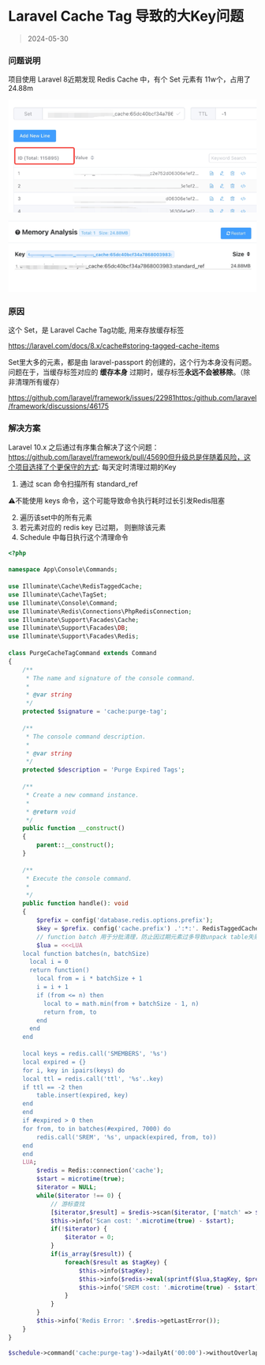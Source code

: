 # Laravel Cache Tag 导致的大Key问题

> 2024-05-30

### 问题说明

项目使用 Laravel 8近期发现 Redis Cache 中，有个 Set 元素有 11w个，占用了 24.88m

![image](../assets/image%20(11).png)

![image](../assets/image%20(13).png)

### 原因

这个 Set，是 Laravel Cache Tag功能, 用来存放缓存标签

https://laravel.com/docs/8.x/cache#storing-tagged-cache-items

Set里大多的元素，都是由 laravel-passport 的创建的，这个行为本身没有问题。问题在于，当缓存标签对应的 **缓存本身** 过期时，缓存标签**永远不会被移除**。（除非清理所有缓存）

https://github.com/laravel/framework/issues/22981https:/github.com/laravel/framework/discussions/46175

### 解决方案

Laravel 10.x 之后通过有序集合解决了这个问题： https://github.com/laravel/framework/pull/45690但升级总是伴随着风险，这个项目选择了个更保守的方式: 每天定时清理过期的Key

1. 通过 scan 命令扫描所有 standard\_ref

⚠️不能使用 keys 命令，这个可能导致命令执行耗时过长引发Redis阻塞

2. 遍历该set中的所有元素
3. 若元素对应的 redis key 已过期， 则删除该元素
4. Schedule 中每日执行这个清理命令

```php
<?php

namespace App\Console\Commands;

use Illuminate\Cache\RedisTaggedCache;
use Illuminate\Cache\TagSet;
use Illuminate\Console\Command;
use Illuminate\Redis\Connections\PhpRedisConnection;
use Illuminate\Support\Facades\Cache;
use Illuminate\Support\Facades\DB;
use Illuminate\Support\Facades\Redis;

class PurgeCacheTagCommand extends Command
{
    /**
     * The name and signature of the console command.
     *
     * @var string
     */
    protected $signature = 'cache:purge-tag';

    /**
     * The console command description.
     *
     * @var string
     */
    protected $description = 'Purge Expired Tags';

    /**
     * Create a new command instance.
     *
     * @return void
     */
    public function __construct()
    {
        parent::__construct();
    }

    /**
     * Execute the console command.
     *
     */
    public function handle(): void
    {
        $prefix = config('database.redis.options.prefix');
        $key = $prefix. config('cache.prefix') .':*:'. RedisTaggedCache::REFERENCE_KEY_STANDARD;
        // function batch 用于分批清理，防止因过期元素过多导致unpack table失败
        $lua = <<<LUA
    local function batches(n, batchSize)
      local i = 0
      return function()
        local from = i * batchSize + 1
        i = i + 1
        if (from <= n) then
          local to = math.min(from + batchSize - 1, n)
          return from, to
        end
      end
    end

    local keys = redis.call('SMEMBERS', '%s')
    local expired = {}
    for i, key in ipairs(keys) do
    local ttl = redis.call('ttl', '%s'..key)
    if ttl == -2 then
        table.insert(expired, key)
    end
    end
    if #expired > 0 then
    for from, to in batches(#expired, 7000) do
        redis.call('SREM', '%s', unpack(expired, from, to))
    end
    end
    LUA;
        $redis = Redis::connection('cache');
        $start = microtime(true);
        $iterator = NULL;
        while($iterator !== 0) {
            // 游标查找
            [$iterator,$result] = $redis->scan($iterator, ['match' => $key]);
            $this->info('Scan cost: '.microtime(true) - $start);
            if(!$iterator) {
                $iterator = 0;
            }
            if(is_array($result)) {
                foreach($result as $tagKey) {
                    $this->info($tagKey);
                    $this->info($redis->eval(sprintf($lua,$tagKey, $prefix, $tagKey), 0));
                    $this->info('SREM cost: '.microtime(true) - $start);
                }
            }
        }
        $this->info('Redis Error: '.$redis->getLastError());
    }
}
```

```php
$schedule->command('cache:purge-tag')->dailyAt('00:00')->withoutOverlapping()->onOneServer()->runInBackground();
```
